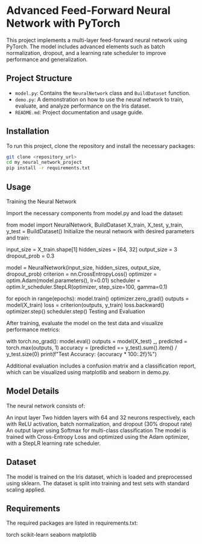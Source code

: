 # Advanced Feed-Forward Neural Network with PyTorch

This project implements a multi-layer feed-forward neural network using PyTorch. The model includes advanced elements such as batch normalization, dropout, and a learning rate scheduler to improve performance and generalization.

## Project Structure

- `model.py`: Contains the `NeuralNetwork` class and `BuildDataset` function.
- `demo.py`: A demonstration on how to use the neural network to train, evaluate, and analyze performance on the Iris dataset.
- `README.md`: Project documentation and usage guide.

## Installation

To run this project, clone the repository and install the necessary packages:

```bash
git clone <repository_url>
cd my_neural_network_project
pip install -r requirements.txt

````

## Usage

Training the Neural Network

Import the necessary components from model.py and load the dataset:

from model import NeuralNetwork, BuildDataset
X_train, X_test, y_train, y_test = BuildDataset()
Initialize the neural network with desired parameters and train:


input_size = X_train.shape[1]
hidden_sizes = [64, 32]
output_size = 3
dropout_prob = 0.3

model = NeuralNetwork(input_size, hidden_sizes, output_size, dropout_prob)
criterion = nn.CrossEntropyLoss()
optimizer = optim.Adam(model.parameters(), lr=0.01)
scheduler = optim.lr_scheduler.StepLR(optimizer, step_size=100, gamma=0.1)

for epoch in range(epochs):
    model.train()
    optimizer.zero_grad()
    outputs = model(X_train)
    loss = criterion(outputs, y_train)
    loss.backward()
    optimizer.step()
    scheduler.step()
Testing and Evaluation

After training, evaluate the model on the test data and visualize performance metrics:


with torch.no_grad():
    model.eval()
    outputs = model(X_test)
    _, predicted = torch.max(outputs, 1)
    accuracy = (predicted == y_test).sum().item() / y_test.size(0)
    print(f"Test Accuracy: {accuracy * 100:.2f}%")

Additional evaluation includes a confusion matrix and a classification report, which can be visualized using matplotlib and seaborn in demo.py.

## Model Details

The neural network consists of:

An input layer
Two hidden layers with 64 and 32 neurons respectively, each with ReLU activation, batch normalization, and dropout (30% dropout rate)
An output layer using Softmax for multi-class classification
The model is trained with Cross-Entropy Loss and optimized using the Adam optimizer, with a StepLR learning rate scheduler.

## Dataset
The model is trained on the Iris dataset, which is loaded and preprocessed using sklearn. The dataset is split into training and test sets with standard scaling applied.

## Requirements
The required packages are listed in requirements.txt:

torch
scikit-learn
seaborn
matplotlib


